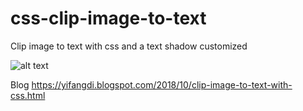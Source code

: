# css-clip-image-to-text
Clip image to text with css and a text shadow customized


![alt text](https://1.bp.blogspot.com/-jq-l7lcB_hY/W7KRV-DWuLI/AAAAAAAACTc/xK5KlCKCda4FLoRfUMnEMZLqRkNkdlfGACLcBGAs/s640/QQ%25E6%2588%25AA%25E5%259B%25BE20181001172223.png)


Blog https://yifangdi.blogspot.com/2018/10/clip-image-to-text-with-css.html
